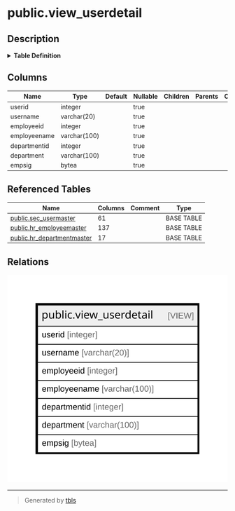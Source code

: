 # public.view_userdetail

## Description

<details>
<summary><strong>Table Definition</strong></summary>

```sql
CREATE VIEW view_userdetail AS (
 SELECT sec_usermaster.id AS userid,
    sec_usermaster.username,
    sec_usermaster.employeeid,
    hr_employeemaster.employeename,
    hr_employeemaster.departmentid,
    hr_departmentmaster.department,
    hr_employeemaster.empsig
   FROM ((sec_usermaster
     LEFT JOIN hr_employeemaster ON ((sec_usermaster.employeeid = hr_employeemaster.employeeid)))
     LEFT JOIN hr_departmentmaster ON ((hr_employeemaster.departmentid = hr_departmentmaster.departmentid)))
)
```

</details>

## Columns

| Name | Type | Default | Nullable | Children | Parents | Comment |
| ---- | ---- | ------- | -------- | -------- | ------- | ------- |
| userid | integer |  | true |  |  |  |
| username | varchar(20) |  | true |  |  |  |
| employeeid | integer |  | true |  |  |  |
| employeename | varchar(100) |  | true |  |  |  |
| departmentid | integer |  | true |  |  |  |
| department | varchar(100) |  | true |  |  |  |
| empsig | bytea |  | true |  |  |  |

## Referenced Tables

| Name | Columns | Comment | Type |
| ---- | ------- | ------- | ---- |
| [public.sec_usermaster](public.sec_usermaster.md) | 61 |  | BASE TABLE |
| [public.hr_employeemaster](public.hr_employeemaster.md) | 137 |  | BASE TABLE |
| [public.hr_departmentmaster](public.hr_departmentmaster.md) | 17 |  | BASE TABLE |

## Relations

![er](public.view_userdetail.svg)

---

> Generated by [tbls](https://github.com/k1LoW/tbls)
